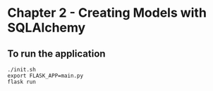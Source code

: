Chapter 2 - Creating Models with SQLAlchemy
===========================================

To run the application
----------------------

```
./init.sh
export FLASK_APP=main.py
flask run
```
